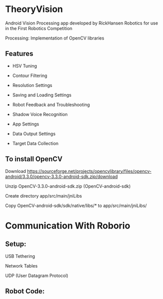 # TheoryVision


Android Vision Processing app developed by RickHansen Robotics for use in the First Robotics Competition

Processing: Implementation of OpenCV libraries

## Features

* HSV Tuning

* Contour Filtering 

* Resolution Settings 

* Saving and Loading Settings 

* Robot Feedback and Troubleshooting

* Shadow Voice Recognition 

* App Settings 

* Data Output Settings

* Target Data Collection

## To install OpenCV

Download https://sourceforge.net/projects/opencvlibrary/files/opencv-android/3.3.0/opencv-3.3.0-android-sdk.zip/download

Unzip OpenCV-3.3.0-android-sdk.zip (OpenCV-android-sdk)

Create directory app/src/main/jniLibs

Copy OpenCV-android-sdk/sdk/native/libs/* to app/src/main/jniLibs/

# Communication With Roborio

## Setup:

USB Tethering



Network Tables 



UDP (User Datagram Protocol)


## Robot Code:

